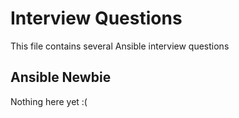 # Interview Questions

This file contains several Ansible interview questions

## Ansible Newbie

Nothing here yet :(
